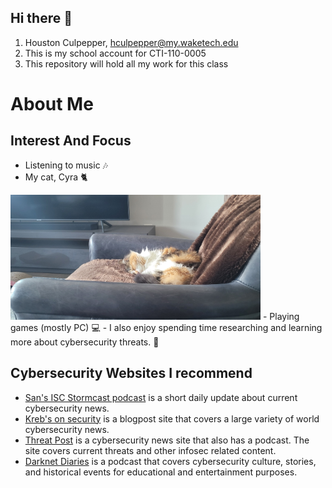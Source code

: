 ## Hi there 👋

1. Houston Culpepper, hculpepper@my.waketech.edu
2. This is my school account for CTI-110-0005
3. This repository will hold all my work for this class

# **About Me**

## Interest And Focus

- Listening to music 🎶
- My cat, Cyra 🐈  
<img src='./Cyra.jpg' alt='Calico cat curled up in chair' width='400' height='200'>
- Playing games (mostly PC) 💻
- I also enjoy spending time researching and learning more about cybersecurity threats. 🏴

## Cybersecurity Websites I recommend

- [San's ISC Stormcast podcast][sans] is a short daily update about current cybersecurity news.
- [Kreb's on security][krebs] is a blogpost site that covers a large variety of world cybersecurity news.
- [Threat Post][threatp] is a cybersecurity news site that also has a podcast. The site covers current threats and other infosec related content.
- [Darknet Diaries][dd] is a podcast that covers cybersecurity culture, stories, and historical events for educational and entertainment purposes.

[krebs]: https://krebsonsecurity.com/
[sans]: https://isc.sans.edu/podcast.html
[threatp]: https://threatpost.com/
[dd]: https://darknetdiaries.com/

